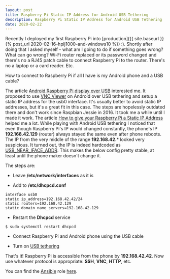 ```yaml
---
layout: post
title: Raspberry Pi Static IP Address for Android USB Tethering
description: Raspberry Pi Static IP Address for Android USB Tethering
date: 2020-02-22
---
```

Recently I deployed my first Raspberry Pi into
[production]({{ site.baseurl }}{% post_url 2020-02-16-hplj1000-and-windows10 %}) :).
Shortly after doing that I asked myself - what am I going to do if something goes wrong? What can go wrong?
Wi-Fi router replaced or its password changed and there's no a RJ45 patch cable to connect Raspberry Pi to the router.
There's no a laptop or a card reader. Etc.

How to connect to Raspberry Pi if all I have is my Android phone and a USB cable?

The article [Android Raspberry Pi display over USB](https://joshuawoehlke.com/android-raspberry-pi-display-over-usb/)
interested me. It proposed to use [VNC Viewer](https://www.raspberrypi.org/documentation/remote-access/vnc/)
on Android over USB tethering and setup a static IP address for the usb0 interface.
It's usually better to avoid static IP addresses, but it's a great fit in this case.
The steps are hopelessly outdated there and don't work since Raspbian Jessie in 2016.
It took me a while until I made it work. The article
[How to give your Raspberry Pi a Static IP Address](https://thepihut.com/blogs/raspberry-pi-tutorials/how-to-give-your-raspberry-pi-a-static-ip-address-update)
helped me a lot.  While playing with Android USB tethering I noticed that even though Raspberry Pi's IP
would changed constantly, the phone's IP **192.168.42.129** (router) always stayed the same even after phone reboots.
The IP from the very middle of the range **192.168.42.*** looked very suspicious. It turned out, the IP is indeed hardcoded as
[USB_NEAR_IFACE_ADDR](https://android.stackexchange.com/questions/46499/how-configure-the-dhcp-settings-of-wifi-tethering-hotspot-on-android).
This makes the below config pretty stable, at least until the phone maker doesn't change it.

The steps are:

* Leave **/etc/network/interfaces** as it is

* Add to **/etc/dhcpcd.conf**
```
interface usb0
static ip_address=192.168.42.42/24
static routers=192.168.42.129
static domain_name_servers=192.168.42.129
```

* Restart the **Dhcpcd** service
```
$ sudo systemctl restart dhcpcd
```

* Connect Raspberry Pi and Android phone using the USB cable

* Turn on [USB tethering](https://www.instructables.com/id/Android-USB-Tethering/)

That's it! Raspberry Pi is accessible from the phone by **192.168.42.42**.
Now use whatever protocol is appropriate: **SSH**, **VNC**, **HTTP**, etc.

You can find the [Ansible](https://www.ansible.com/) role [here](https://github.com/ten0s/rpi/tree/buster/roles/usb-static-ip).